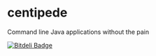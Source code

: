 centipede
=========

Command line Java applications without the pain


[![Bitdeli Badge](https://d2weczhvl823v0.cloudfront.net/paulhoule/centipede/trend.png)](https://bitdeli.com/free "Bitdeli Badge")

